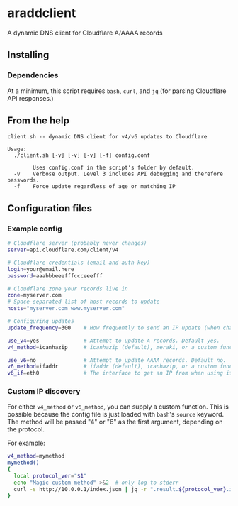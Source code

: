 # araddclient

A dynamic DNS client for Cloudflare A/AAAA records

## Installing
### Dependencies
At a minimum, this script requires `bash`, `curl`, and `jq` (for parsing Cloudflare API responses.)

## From the help
```
client.sh -- dynamic DNS client for v4/v6 updates to Cloudflare

Usage:
  ./client.sh [-v] [-v] [-v] [-f] config.conf

        Uses config.conf in the script's folder by default.
  -v    Verbose output. Level 3 includes API debugging and therefore passwords.
  -f    Force update regardless of age or matching IP
```

## Configuration files
### Example config
```sh
# Cloudflare server (probably never changes)
server=api.cloudflare.com/client/v4

# Cloudflare credentials (email and auth key)
login=your@email.here
password=aaabbbeeefffccceeefff

# Cloudflare zone your records live in
zone=myserver.com
# Space-separated list of host records to update
hosts="myserver.com www.myserver.com"

# Configuring updates
update_frequency=300    # How frequently to send an IP update (when changed); default is 300 seconds.

use_v4=yes              # Attempt to update A records. Default yes.
v4_method=icanhazip     # icanhazip (default), meraki, or a custom function.

use_v6=no               # Attempt to update AAAA records. Default no.
v6_method=ifaddr        # ifaddr (default), icanhazip, or a custom function.
v6_if=eth0              # The interface to get an IP from when using ifaddr
```

### Custom IP discovery
For either `v4_method` or `v6_method`, you can supply a custom function. This is possible because the 
config file is just loaded with `bash`'s `source` keyword. The method will be passed "4" or "6" as the
first argument, depending on the protocol.

For example:
```sh
v4_method=mymethod
mymethod()
{
  local protocol_ver="$1"
  echo "Magic custom method" >&2  # only log to stderr
  curl -s http://10.0.0.1/index.json | jq -r ".result.${protocol_ver}.ip"
}
```
